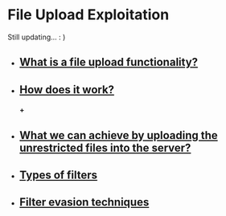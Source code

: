 #  File Upload Exploitation
Still updating... : )

* ##  [  What is a file upload functionality?]()

* ##  [  How does it work?]()
 
   #### + [     ]()

* ##  [  What we can achieve by uploading the unrestricted files into the server?]()
* ##  [  Types of filters]()
* ##  [  Filter evasion techniques]()


